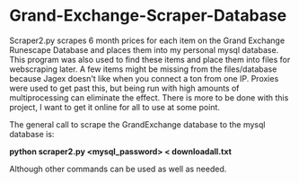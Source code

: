 # Grand-Exchange-Scraper-Database
Scraper2.py scrapes 6 month prices for each item on the Grand Exchange Runescape Database and places them into my personal mysql database.
This program was also used to find these items and place them into files for webscraping later.
A few items might be missing from the files/database because Jagex doesn't like when you connect a ton from one IP.
Proxies were used to get past this, but being run with high amounts of multiprocessing can eliminate the effect.
There is more to be done with this project, I want to get it online for all to use at some point.

The general call to scrape the GrandExchange database to the mysql database is:

<b>python scraper2.py <mysql_password> < downloadall.txt</b>

Although other commands can be used as well as needed.
